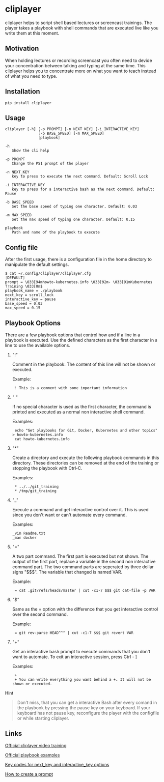 # cliplayer
cliplayer helps to script shell based lectures or screencast trainings. The player takes a playbook with shell commands that are executed live like you write them at this moment. 

## Motivation
When holding lectures or recording screencast you often need to devide your concentration between talking and typing at the same time. This cliplayer helps you to concentrate more on what you want to teach instead of what you need to type.

## Installation

`pip install cliplayer`

## Usage

    cliplayer [-h] [-p PROMPT] [-n NEXT_KEY] [-i INTERACTIVE_KEY] 
                   [-b BASE_SPEED] [-m MAX_SPEED]
                   [playbook]

    -h
       Show the cli help
    
    -p PROMPT
       Change the PS1 prompt of the player
    
    -n NEXT_KEY
       key to press to execute the next command. Default: Scroll Lock

    -i INTERACTIVE_KEY
       key to press for a interactive bash as the next command. Default: Pause

    -b BASE_SPEED
       Set the base speed of typing one character. Default: 0.03
    
    -m MAX_SPEED
       Set the max speed of typing one character. Default: 0.15

    playbook
       Path and name of the playbook to execute


## Config file

After the first usage, there is a configuration file in the home directory to manipulate the default settings.

    $ cat ~/.config/cliplayer/cliplayer.cfg
    [DEFAULT]
    prompt = \033[94mhowto-kubernetes.info \033[92m- \033[91mKubernetes Training \033[0m$
    playbook_name = ./playbook
    next_key = scroll_lock
    interactive_key = pause
    base_speed = 0.03
    max_speed = 0.15

## Playbook Options

There are a few playbook options that control how and if a line in a playbook is executed. Use the defined characters as the first character in a line to use the available options.

1. "!"

    Comment in the playbook. The content of this line will not be shown or executed.

    Example:

        ! This is a comment with some important information


1. " "
    
    If no special character is used as the first character, the command is printed
    and executed as a normal non interactive shell command.

    Examples:

        echo "Get playbooks for Git, Docker, Kubernetes and other topics" > howto-kubernetes.info
        cat howto-kubernetes.info


1. "*"

    Create a directory and execute the following playbook commands in this directory. These directories can be removed at the end of the training or stopping the playbook with Ctrl-C.

    Examples:

        * ../../git_training
        * /tmp/git_training


1. "_"

    Execute a command and get interactive control over it.
    This is used since you don't want or can't automate every command. 

    Examples:

       _vim Readme.txt
       _man docker


1. "="
    
    A two part command. The first part is executed but not shown. The output of the first part, 
    replace a variable in the second non interactive command part. The two command parts are seperated by three
    dollar signs "$$$". The variable that changed is named VAR.

    Example:

        = cat .git/refs/heads/master | cut -c1-7 $$$ git cat-file -p VAR


1. "$"
    
    Same as the = option with the difference that you get interactive control over the second command.

    Example:

        = git rev-parse HEAD^^^ | cut -c1-7 $$$ git revert VAR


1. "+"
    
    Get an interactive bash prompt to execute commands that you don't want to automate.
    To exit an interactive session, press Ctrl - ] 

    Examples:

        +
        + You can write everything you want behind a +. It will not be shown or executed.
Hint
>Don't miss, that you can get a interactive Bash after every comand in the playbook by pressing the pause key on your keyboard. If your keyboard has not pause key, reconfigure the player with the configfile or while starting cliplayer.

## Links
[Official cliplayer video training](https://howto-kubernetes.info/cliplayer/tutorial)

[Official playbook examples](https://howto-kubernetes.info/cliplayer/playbook_examples)

[Key codes for next_key and interactive_key options](https://pynput.readthedocs.io/en/latest/keyboard.html#pynput.keyboard.Key)

[How to create a prompt](https://wiki.archlinux.org/index.php/Bash/Prompt_customization)
